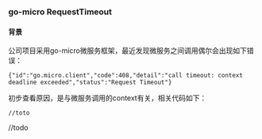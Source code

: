 ### go-micro RequestTimeout

#### 背景
公司项目采用go-micro微服务框架，最近发现微服务之间调用偶尔会出现如下错误：
```
{"id":"go.micro.client","code":408,"detail":"call timeout: context deadline exceeded","status":"Request Timeout"}
```
初步查看原因，是与微服务调用的context有关，相关代码如下：
```
//toto
```

//todo
